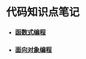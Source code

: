 # 代码知识点笔记

- ### [函数式编程](CodeNote/programming-idea/function_formula.md)
- ### [面向对象编程](CodeNote/programming-idea//object-oriented.md)
